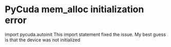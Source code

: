 # PyCuda mem_alloc initialization error

import pycuda.autoinit
This import statement fixed the issue. My best guess is that the device was not initialized